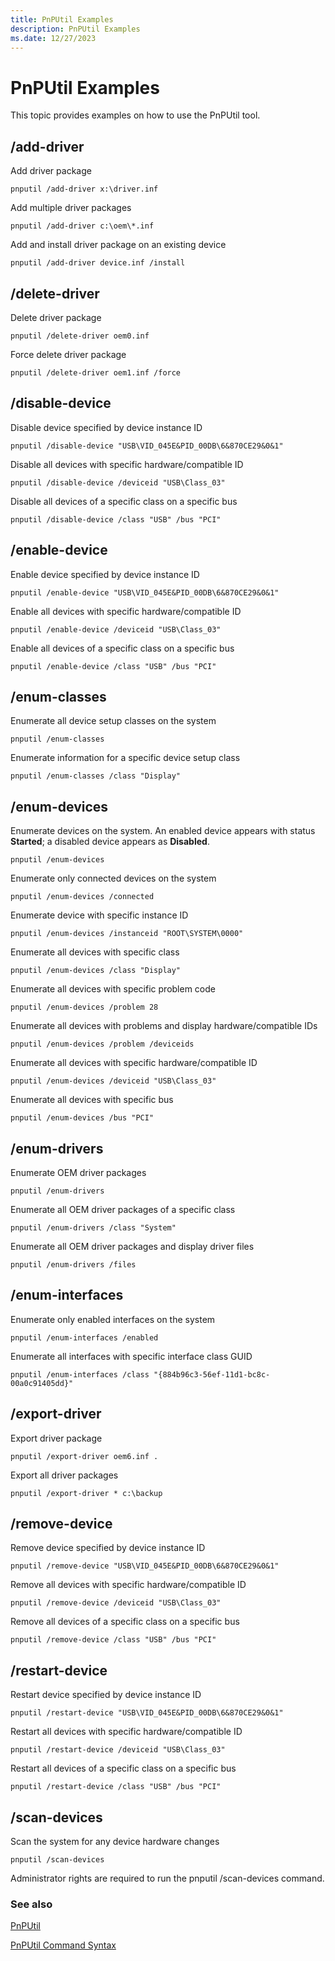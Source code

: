 ```yaml
---
title: PnPUtil Examples
description: PnPUtil Examples
ms.date: 12/27/2023
---
```


# PnPUtil Examples

This topic provides examples on how to use the PnPUtil tool.

## /add-driver

Add driver package

```console
pnputil /add-driver x:\driver.inf
```

Add multiple driver packages

```console
pnputil /add-driver c:\oem\*.inf
```

Add and install driver package on an existing device

```console
pnputil /add-driver device.inf /install
```

## /delete-driver

Delete driver package

```console
pnputil /delete-driver oem0.inf
```

Force delete driver package

```console
pnputil /delete-driver oem1.inf /force
```

## /disable-device

Disable device specified by device instance ID

```console
pnputil /disable-device "USB\VID_045E&PID_00DB\6&870CE29&0&1"
```

Disable all devices with specific hardware/compatible ID

```console
pnputil /disable-device /deviceid "USB\Class_03"
```

Disable all devices of a specific class on a specific bus

```console
pnputil /disable-device /class "USB" /bus "PCI"
```

## /enable-device

Enable device specified by device instance ID

```console
pnputil /enable-device "USB\VID_045E&PID_00DB\6&870CE29&0&1"
```

Enable all devices with specific hardware/compatible ID

```console
pnputil /enable-device /deviceid "USB\Class_03"
```

Enable all devices of a specific class on a specific bus

```console
pnputil /enable-device /class "USB" /bus "PCI"
```

## /enum-classes

Enumerate all device setup classes on the system

```console
pnputil /enum-classes
```

Enumerate information for a specific device setup class

```console
pnputil /enum-classes /class "Display"
```

## /enum-devices

Enumerate devices on the system. An enabled device appears with status **Started**; a disabled device appears as **Disabled**.

```console
pnputil /enum-devices
```

Enumerate only connected devices on the system

```console
pnputil /enum-devices /connected
```

Enumerate device with specific instance ID

```console
pnputil /enum-devices /instanceid "ROOT\SYSTEM\0000"
```

Enumerate all devices with specific class

```console
pnputil /enum-devices /class "Display"
```

Enumerate all devices with specific problem code

```console
pnputil /enum-devices /problem 28
```

Enumerate all devices with problems and display hardware/compatible IDs

```console
pnputil /enum-devices /problem /deviceids
```

Enumerate all devices with specific hardware/compatible ID

```console
pnputil /enum-devices /deviceid "USB\Class_03"
```

Enumerate all devices with specific bus

```console
pnputil /enum-devices /bus "PCI"
```

## /enum-drivers

Enumerate OEM driver packages

```console
pnputil /enum-drivers
```

Enumerate all OEM driver packages of a specific class

```console
pnputil /enum-drivers /class "System"
```

Enumerate all OEM driver packages and display driver files

```console
pnputil /enum-drivers /files
```

## /enum-interfaces

Enumerate only enabled interfaces on the system

```console
pnputil /enum-interfaces /enabled
```

Enumerate all interfaces with specific interface class GUID

```console
pnputil /enum-interfaces /class "{884b96c3-56ef-11d1-bc8c-00a0c91405dd}"
```

## /export-driver

Export driver package

```console
pnputil /export-driver oem6.inf .
```

Export all driver packages

```console
pnputil /export-driver * c:\backup
```

## /remove-device

Remove device specified by device instance ID

```console
pnputil /remove-device "USB\VID_045E&PID_00DB\6&870CE29&0&1"
```

Remove all devices with specific hardware/compatible ID

```console
pnputil /remove-device /deviceid "USB\Class_03"
```

Remove all devices of a specific class on a specific bus

```console
pnputil /remove-device /class "USB" /bus "PCI"
```

## /restart-device

Restart device specified by device instance ID

```console
pnputil /restart-device "USB\VID_045E&PID_00DB\6&870CE29&0&1"
```

Restart all devices with specific hardware/compatible ID

```console
pnputil /restart-device /deviceid "USB\Class_03"
```

Restart all devices of a specific class on a specific bus

```console
pnputil /restart-device /class "USB" /bus "PCI"
```

## /scan-devices

Scan the system for any device hardware changes

```console
pnputil /scan-devices
```

Administrator rights are required to run the pnputil /scan-devices command.

### See also

[PnPUtil](pnputil.md)

[PnPUtil Command Syntax](pnputil-command-syntax.md)
